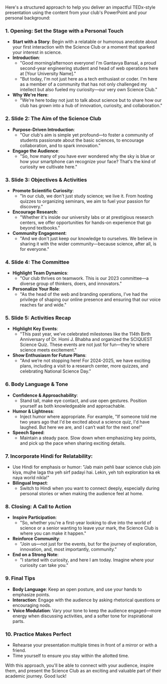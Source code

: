 Here's a structured approach to help you deliver an impactful TEDx-style presentation using the content from your club's PowerPoint and your personal background:

### 1. **Opening: Set the Stage with a Personal Touch**
   - **Start with a Story**: Begin with a relatable or humorous anecdote about your first interaction with the Science Club or a moment that sparked your interest in science. 
   - **Introduction**: 
     - "Good morning/afternoon everyone! I'm Gantavya Bansal, a proud second-year engineering student and head of web operations here at [Your University Name]."
     - "But today, I'm not just here as a tech enthusiast or coder. I'm here as a member of a community that has not only challenged my intellect but also fueled my curiosity—our very own Science Club."
   - **Why We're Here**: 
     - "We're here today not just to talk about science but to share how our club has grown into a hub of innovation, curiosity, and collaboration."

### 2. **Slide 2: The Aim of the Science Club**
   - **Purpose-Driven Introduction**:
     - "Our club's aim is simple yet profound—to foster a community of students passionate about the basic sciences, to encourage collaboration, and to spark innovation."
   - **Engage the Audience**:
     - "So, how many of you have ever wondered why the sky is blue or how your smartphone can recognize your face? That's the kind of curiosity we cultivate here."

### 3. **Slide 3: Objectives & Activities**
   - **Promote Scientific Curiosity**:
     - "In our club, we don't just study science; we live it. From hosting quizzes to organizing seminars, we aim to fuel your passion for discovery."
   - **Encourage Research**:
     - "Whether it's inside our university labs or at prestigious research centers, we offer opportunities for hands-on experience that go beyond textbooks."
   - **Community Engagement**:
     - "And we don't just keep our knowledge to ourselves. We believe in sharing it with the wider community—because science, after all, is for everyone."

### 4. **Slide 4: The Committee**
   - **Highlight Team Dynamics**:
     - "Our club thrives on teamwork. This is our 2023 committee—a diverse group of thinkers, doers, and innovators."
   - **Personalize Your Role**:
     - "As the head of the web and branding operations, I’ve had the privilege of shaping our online presence and ensuring that our voice reaches far and wide."

### 5. **Slide 5: Activities Recap**
   - **Highlight Key Events**:
     - "This past year, we’ve celebrated milestones like the 114th Birth Anniversary of Dr. Homi J. Bhabha and organized the SCIQUEST Science Quiz. These events are not just for fun—they’re where science meets excitement."
   - **Show Enthusiasm for Future Plans**:
     - "And we’re not stopping here! For 2024-2025, we have exciting plans, including a visit to a research center, more quizzes, and celebrating National Science Day."

### 6. **Body Language & Tone**
   - **Confidence & Approachability**:
     - Stand tall, make eye contact, and use open gestures. Position yourself as both knowledgeable and approachable.
   - **Humor & Lightness**:
     - Inject humor where appropriate. For example, "If someone told me two years ago that I'd be excited about a science quiz, I'd have laughed. But here we are, and I can’t wait for the next one!"
   - **Speech Speed**:
     - Maintain a steady pace. Slow down when emphasizing key points, and pick up the pace when sharing exciting details.

### 7. **Incorporate Hindi for Relatability**:
   - Use Hindi for emphasis or humor: "Jab main pehli baar science club join kiya, mujhe laga tha yeh sirf padayi hai. Lekin, yeh toh exploration ka ek naya world nikla!"
   - **Bilingual Impact**:
     - Switch to Hindi when you want to connect deeply, especially during personal stories or when making the audience feel at home.

### 8. **Closing: A Call to Action**
   - **Inspire Participation**:
     - "So, whether you're a first-year looking to dive into the world of science or a senior wanting to leave your mark, the Science Club is where you can make it happen."
   - **Reinforce Community**:
     - "Join us—not just for the events, but for the journey of exploration, innovation, and, most importantly, community."
   - **End on a Strong Note**:
     - "I started with curiosity, and here I am today. Imagine where your curiosity can take you."

### 9. **Final Tips**
   - **Body Language**: Keep an open posture, and use your hands to emphasize points.
   - **Interaction**: Engage with the audience by asking rhetorical questions or encouraging nods.
   - **Voice Modulation**: Vary your tone to keep the audience engaged—more energy when discussing activities, and a softer tone for inspirational parts.

### 10. **Practice Makes Perfect**
   - Rehearse your presentation multiple times in front of a mirror or with a friend.
   - Time yourself to ensure you stay within the allotted time.

With this approach, you'll be able to connect with your audience, inspire them, and present the Science Club as an exciting and valuable part of their academic journey. Good luck!